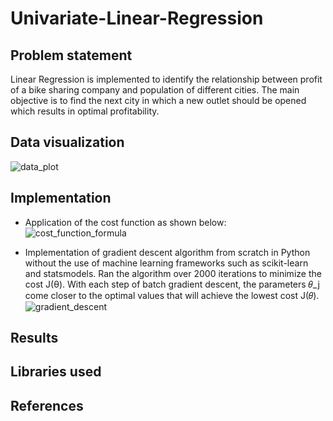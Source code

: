 # Univariate-Linear-Regression

## Problem statement
Linear Regression is implemented to identify the relationship between profit of a bike sharing company and population of different cities. The main objective is to find the next city in which a new outlet should be opened which results in optimal profitability.

## Data visualization
![data_plot](https://user-images.githubusercontent.com/94393300/213113588-0b01415b-ccae-4afe-9d04-ba27e34da0ad.png)

## Implementation
- Application of the cost function as shown below:
![cost_function_formula](https://user-images.githubusercontent.com/94393300/213114352-73d176d7-c226-4a97-b8b1-0743f3a13225.png)

- Implementation of gradient descent algorithm from scratch in Python without the use of machine learning frameworks such as scikit-learn and statsmodels. Ran the algorithm over 2000 iterations to minimize the cost J(θ). With each step of batch gradient descent, the parameters 𝜃_j come closer to the optimal values that will achieve the lowest cost J(𝜃).
![gradient_descent](https://user-images.githubusercontent.com/94393300/213116054-f6077d65-cbef-4c46-8184-51a1f258056a.png)

## Results

## Libraries used

## References
